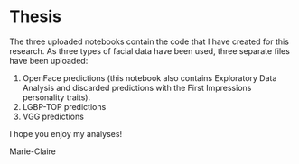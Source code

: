 # Thesis

The three uploaded notebooks contain the code that I have created for this research.
As three types of facial data have been used, three separate files have been uploaded:

1. OpenFace predictions (this notebook also contains Exploratory Data Analysis and discarded predictions with the First Impressions personality traits).
2. LGBP-TOP predictions
3. VGG predictions

I hope you enjoy my analyses!

Marie-Claire
